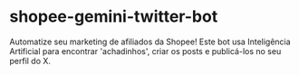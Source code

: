 # shopee-gemini-twitter-bot
Automatize seu marketing de afiliados da Shopee! Este bot usa Inteligência Artificial para encontrar 'achadinhos', criar os posts e publicá-los no seu perfil do X.
